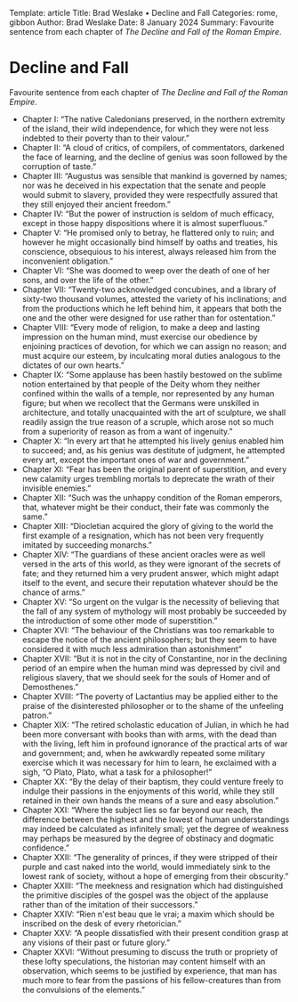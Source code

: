 Template: article
Title: Brad Weslake &bull; Decline and Fall
Categories: rome, gibbon
Author: Brad Weslake
Date: 8 January 2024
Summary: Favourite sentence from each chapter of *The Decline and Fall of the Roman Empire*.

# Decline and Fall

Favourite sentence from each chapter of *The Decline and Fall of the Roman Empire*.

- Chapter I: “The native Caledonians preserved, in the northern extremity of the island, their wild independence, for which they were not less indebted to their poverty than to their valour.”
- Chapter II: “A cloud of critics, of compilers, of commentators, darkened the face of learning, and the decline of genius was soon followed by the corruption of taste.”
- Chapter III: “Augustus was sensible that mankind is governed by names; nor was he deceived in his expectation that the senate and people would submit to slavery, provided they were respectfully assured that they still enjoyed their ancient freedom.”
- Chapter IV: “But the power of instruction is seldom of much efficacy, except in those happy dispositions where it is almost superfluous.”
- Chapter V: “He promised only to betray, he flattered only to ruin; and however he might occasionally bind himself by oaths and treaties, his conscience, obsequious to his interest, always released him from the inconvenient obligation.”
- Chapter VI: “She was doomed to weep over the death of one of her sons, and over the life of the other.”
- Chapter VII: “Twenty-two acknowledged concubines, and a library of sixty-two thousand volumes, attested the variety of his inclinations; and from the productions which he left behind him, it appears that both the one and the other were designed for use rather than for ostentation.”
- Chapter VIII: “Every mode of religion, to make a deep and lasting impression on the human mind, must exercise our obedience by enjoining practices of devotion, for which we can assign no reason; and must acquire our esteem, by inculcating moral duties analogous to the dictates of our own hearts.”
- Chapter IX: “Some applause has been hastily bestowed on the sublime notion entertained by that people of the Deity whom they neither confined within the walls of a temple, nor represented by any human figure; but when we recollect that the Germans were unskilled in architecture, and totally unacquainted with the art of sculpture, we shall readily assign the true reason of a scruple, which arose not so much from a superiority of reason as from a want of ingenuity.”
- Chapter X: “In every art that he attempted his lively genius enabled him to succeed; and, as his genius was destitute of judgment, he attempted every art, except the important ones of war and government.”
- Chapter XI: “Fear has been the original parent of superstition, and every new calamity urges trembling mortals to deprecate the wrath of their invisible enemies.”
- Chapter XII: “Such was the unhappy condition of the Roman emperors, that, whatever might be their conduct, their fate was commonly the same.”
- Chapter XIII: “Diocletian acquired the glory of giving to the world the first example of a resignation, which has not been very frequently imitated by succeeding monarchs.”
- Chapter XIV: “The guardians of these ancient oracles were as well versed in the arts of this world, as they were ignorant of the secrets of fate; and they returned him a very prudent answer, which might adapt itself to the event, and secure their reputation whatever should be the chance of arms.”
- Chapter XV: “So urgent on the vulgar is the necessity of believing that the fall of any system of mythology will most probably be succeeded by the introduction of some other mode of superstition.”
- Chapter XVI: “The behaviour of the Christians was too remarkable to escape the notice of the ancient philosophers; but they seem to have considered it with much less admiration than astonishment”
- Chapter XVII: “But it is not in the city of Constantine, nor in the declining period of an empire when the human mind was depressed by civil and religious slavery, that we should seek for the souls of Homer and of Demosthenes.”
- Chapter XVIII: “The poverty of Lactantius may be applied either to the praise of the disinterested philosopher or to the shame of the unfeeling patron.”
- Chapter XIX: “The retired scholastic education of Julian, in which he had been more conversant with books than with arms, with the dead than with the living, left him in profound ignorance of the practical arts of war and government; and, when he awkwardly repeated some military exercise which it was necessary for him to learn, he exclaimed with a sigh, “O Plato, Plato, what a task for a philosopher!”
- Chapter XX: “By the delay of their baptism, they could venture freely to indulge their passions in the enjoyments of this world, while they still retained in their own hands the means of a sure and easy absolution.”
- Chapter XXI: “Where the subject lies so far beyond our reach, the difference between the highest and the lowest of human understandings may indeed be calculated as infinitely small; yet the degree of weakness may perhaps be measured by the degree of obstinacy and dogmatic confidence.”
- Chapter XXII: “The generality of princes, if they were stripped of their purple and cast naked into the world, would immediately sink to the lowest rank of society, without a hope of emerging from their obscurity.”
- Chapter XXIII: “The meekness and resignation which had distinguished the primitive disciples of the gospel was the object of the applause rather than of the imitation of their successors.”
- Chapter XXIV: “Rien n'est beau que le vrai; a maxim which should be inscribed on the desk of every rhetorician.”
- Chapter XXV: “A people dissatisfied with their present condition grasp at any visions of their past or future glory.”
- Chapter XXVI: “Without presuming to discuss the truth or propriety of these lofty speculations, the historian may content himself with an observation, which seems to be justified by experience, that man has much more to fear from the passions of his fellow-creatures than from the convulsions of the elements.”